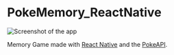 # PokeMemory_ReactNative

![Screenshot of the app](http://lrod.me/images/pokememory.png)

Memory Game made with [React Native](https://facebook.github.io/react-native/) and the [PokeAPI](https://pokeapi.co/).
